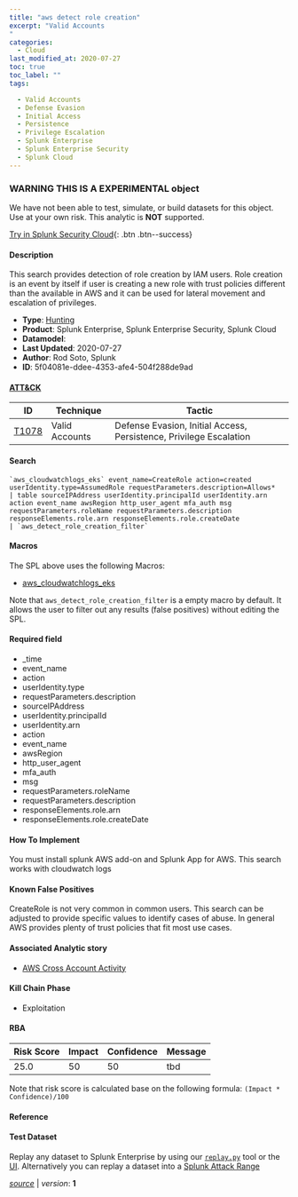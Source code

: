 ```yaml
---
title: "aws detect role creation"
excerpt: "Valid Accounts
"
categories:
  - Cloud
last_modified_at: 2020-07-27
toc: true
toc_label: ""
tags:

  - Valid Accounts
  - Defense Evasion
  - Initial Access
  - Persistence
  - Privilege Escalation
  - Splunk Enterprise
  - Splunk Enterprise Security
  - Splunk Cloud
---
```


###  WARNING THIS IS A EXPERIMENTAL object
We have not been able to test, simulate, or build datasets for this object. Use at your own risk. This analytic is **NOT** supported.


[Try in Splunk Security Cloud](https://www.splunk.com/en_us/cyber-security.html){: .btn .btn--success}

#### Description

This search provides detection of role creation by IAM users. Role creation is an event by itself if user is creating a new role with trust policies different than the available in AWS and it can be used for lateral movement and escalation of privileges.

- **Type**: [Hunting](https://github.com/splunk/security_content/wiki/object-Analytic-Types)
- **Product**: Splunk Enterprise, Splunk Enterprise Security, Splunk Cloud
- **Datamodel**: 
- **Last Updated**: 2020-07-27
- **Author**: Rod Soto, Splunk
- **ID**: 5f04081e-ddee-4353-afe4-504f288de9ad


#### [ATT&CK](https://attack.mitre.org/)

| ID             | Technique        |  Tactic             |
| -------------- | ---------------- |-------------------- |
| [T1078](https://attack.mitre.org/techniques/T1078/) | Valid Accounts | Defense Evasion, Initial Access, Persistence, Privilege Escalation |

#### Search

```
`aws_cloudwatchlogs_eks` event_name=CreateRole action=created userIdentity.type=AssumedRole requestParameters.description=Allows* 
| table sourceIPAddress userIdentity.principalId userIdentity.arn action event_name awsRegion http_user_agent mfa_auth msg requestParameters.roleName requestParameters.description responseElements.role.arn responseElements.role.createDate 
| `aws_detect_role_creation_filter`
```

#### Macros
The SPL above uses the following Macros:
* [aws_cloudwatchlogs_eks](https://github.com/splunk/security_content/blob/develop/macros/aws_cloudwatchlogs_eks.yml)

Note that `aws_detect_role_creation_filter` is a empty macro by default. It allows the user to filter out any results (false positives) without editing the SPL.

#### Required field
* _time
* event_name
* action
* userIdentity.type
* requestParameters.description
* sourceIPAddress
* userIdentity.principalId
* userIdentity.arn
* action
* event_name
* awsRegion
* http_user_agent
* mfa_auth
* msg
* requestParameters.roleName
* requestParameters.description
* responseElements.role.arn
* responseElements.role.createDate


#### How To Implement
You must install splunk AWS add-on and Splunk App for AWS. This search works with cloudwatch logs

#### Known False Positives
CreateRole is not very common in common users. This search can be adjusted to provide specific values to identify cases of abuse. In general AWS provides plenty of trust policies that fit most use cases.

#### Associated Analytic story
* [AWS Cross Account Activity](/stories/aws_cross_account_activity)


#### Kill Chain Phase
* Exploitation



#### RBA

| Risk Score  | Impact      | Confidence   | Message      |
| ----------- | ----------- |--------------|--------------|
| 25.0 | 50 | 50 | tbd |


Note that risk score is calculated base on the following formula: `(Impact * Confidence)/100`



#### Reference


#### Test Dataset
Replay any dataset to Splunk Enterprise by using our [`replay.py`](https://github.com/splunk/attack_data#using-replaypy) tool or the [UI](https://github.com/splunk/attack_data#using-ui).
Alternatively you can replay a dataset into a [Splunk Attack Range](https://github.com/splunk/attack_range#replay-dumps-into-attack-range-splunk-server)



[*source*](https://github.com/splunk/security_content/tree/develop/detections/experimental/cloud/aws_detect_role_creation.yml) \| *version*: **1**